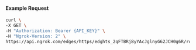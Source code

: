 <!-- Code generated for API Clients. DO NOT EDIT. -->

#### Example Request

```bash
curl \
-X GET \
-H "Authorization: Bearer {API_KEY}" \
-H "Ngrok-Version: 2" \
https://api.ngrok.com/edges/https/edghts_2qFTBRj8yYAcJglnyG62JCH0g6R/routes/edghtsrt_2qFTBS70NRu5TX5Fa3DvP4kD7S0
```
